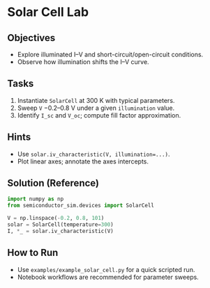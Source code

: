 # Solar Cell Lab

## Objectives

- Explore illuminated I–V and short-circuit/open-circuit conditions.
- Observe how illumination shifts the I–V curve.

## Tasks

1. Instantiate `SolarCell` at 300 K with typical parameters.
2. Sweep `V` −0.2–0.8 V under a given `illumination` value.
3. Identify `I_sc` and `V_oc`; compute fill factor approximation.

## Hints

- Use `solar.iv_characteristic(V, illumination=...)`.
- Plot linear axes; annotate the axes intercepts.

## Solution (Reference)

```python
import numpy as np
from semiconductor_sim.devices import SolarCell

V = np.linspace(-0.2, 0.8, 101)
solar = SolarCell(temperature=300)
I, *_ = solar.iv_characteristic(V)
```

## How to Run

- Use `examples/example_solar_cell.py` for a quick scripted run.
- Notebook workflows are recommended for parameter sweeps.
